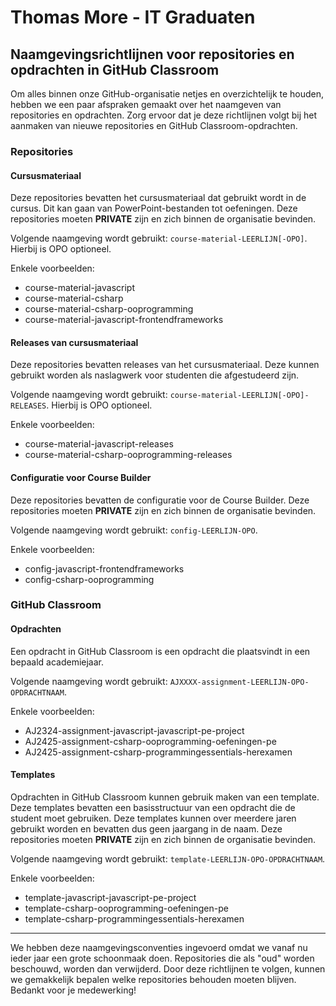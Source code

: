 # Thomas More - IT Graduaten

## Naamgevingsrichtlijnen voor repositories en opdrachten in GitHub Classroom

Om alles binnen onze GitHub-organisatie netjes en overzichtelijk te houden, hebben we een paar afspraken gemaakt over het naamgeven van repositories en opdrachten. Zorg ervoor dat je deze richtlijnen volgt bij het aanmaken van nieuwe repositories en GitHub Classroom-opdrachten.

### Repositories

#### Cursusmateriaal
Deze repositories bevatten het cursusmateriaal dat gebruikt wordt in de cursus. Dit kan gaan van PowerPoint-bestanden tot oefeningen. Deze repositories moeten **PRIVATE** zijn en zich binnen de organisatie bevinden.

Volgende naamgeving wordt gebruikt: `course-material-LEERLIJN[-OPO]`. Hierbij is OPO optioneel.

Enkele voorbeelden:
- course-material-javascript
- course-material-csharp
- course-material-csharp-ooprogramming
- course-material-javascript-frontendframeworks

#### Releases van cursusmateriaal
Deze repositories bevatten releases van het cursusmateriaal. Deze kunnen gebruikt worden als naslagwerk voor studenten die afgestudeerd zijn.

Volgende naamgeving wordt gebruikt: `course-material-LEERLIJN[-OPO]-RELEASES`. Hierbij is OPO optioneel.

Enkele voorbeelden:
  - course-material-javascript-releases
  - course-material-csharp-ooprogramming-releases

#### Configuratie voor Course Builder
Deze repositories bevatten de configuratie voor de Course Builder. Deze repositories moeten **PRIVATE** zijn en zich binnen de organisatie bevinden.

Volgende naamgeving wordt gebruikt: `config-LEERLIJN-OPO`.

Enkele voorbeelden:
  - config-javascript-frontendframeworks
  - config-csharp-ooprogramming

### GitHub Classroom

#### Opdrachten
Een opdracht in GitHub Classroom is een opdracht die plaatsvindt in een bepaald academiejaar.

Volgende naamgeving wordt gebruikt: `AJXXXX-assignment-LEERLIJN-OPO-OPDRACHTNAAM`.

Enkele voorbeelden:
  - AJ2324-assignment-javascript-javascript-pe-project
  - AJ2425-assignment-csharp-ooprogramming-oefeningen-pe
  - AJ2425-assignment-csharp-programmingessentials-herexamen

#### Templates
Opdrachten in GitHub Classroom kunnen gebruik maken van een template. Deze templates bevatten een basisstructuur van een opdracht die de student moet gebruiken. Deze templates kunnen over meerdere jaren gebruikt worden en bevatten dus geen jaargang in de naam. Deze repositories moeten **PRIVATE** zijn en zich binnen de organisatie bevinden.

Volgende naamgeving wordt gebruikt: `template-LEERLIJN-OPO-OPDRACHTNAAM`.

Enkele voorbeelden:
  - template-javascript-javascript-pe-project
  - template-csharp-ooprogramming-oefeningen-pe
  - template-csharp-programmingessentials-herexamen

---

We hebben deze naamgevingsconventies ingevoerd omdat we vanaf nu ieder jaar een grote schoonmaak doen. Repositories die als "oud" worden beschouwd, worden dan verwijderd. Door deze richtlijnen te volgen, kunnen we gemakkelijk bepalen welke repositories behouden moeten blijven. Bedankt voor je medewerking!

